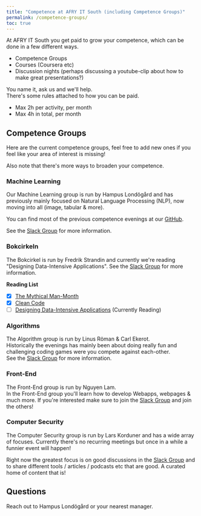 ```yaml
---
title: "Competence at AFRY IT South (including Competence Groups)"
permalink: /competence-groups/
toc: true
---
```


At AFRY IT South you get paid to grow your competence, which can be done in a few different ways.

- Competence Groups
- Courses (Coursera etc)
- Discussion nights (perhaps discussing a youtube-clip about how to make great presentations?)

You name it, ask us and we'll help.  
There's some rules attached to how you can be paid.  
- Max 2h per activity, per month
- Max 4h in total, per month

## Competence Groups

Here are the current competence groups, feel free to add new ones if you feel like your area of interest is missing!

Also note that there's more ways to broaden your competence.

### Machine Learning
Our Machine Learning group is run by Hampus Londögård and has previously mainly focused on Natural Language Processing (NLP), now moving into all (image, tabular & more).

You can find most of the previous competence evenings at our [GitHub](https://github.com/afry-south/nlp-competence).

See the [Slack Group](https://buitsouth.slack.com/archives/CPMRY5JBZ) for more information.

### Bokcirkeln
The Bokcirkel is run by Fredrik Strandin and currently we're reading "Designing Data-Intensive Applications". See the [Slack Group](https://buitsouth.slack.com/archives/C010WHF80RF) for more information.

**Reading List**
- [X] [The Mythical Man-Month](https://en.wikipedia.org/wiki/The_Mythical_Man-Month)
- [X] [Clean Code](https://www.amazon.com/Clean-Code-Handbook-Software-Craftsmanship/dp/0132350882)
- [ ] [Designing Data-Intensive Applications](https://dataintensive.net/) (Currently Reading)

### Algorithms
The Algorithm group is run by Linus Röman & Carl Ekerot.  
Historically the evenings has mainly been about doing really fun and challenging coding games were you compete against each-other.  
See the [Slack Group](https://buitsouth.slack.com/archives/CPE14G5LH) for more information.

### Front-End
The Front-End group is run by Nguyen Lam.  
In the Front-End group you'll learn how to develop Webapps, webpages & much more. If you're interested make sure to join the [Slack Group](https://buitsouth.slack.com/archives/CTHPYKDDG) and join the others!

### Computer Security
The Computer Security group is run by Lars Korduner and has a wide array of focuses. Currently there's no recurring meetings but once in a while a funnier event will happen!  

Right now the greatest focus is on good discussions in the [Slack Group](https://buitsouth.slack.com/archives/C01BK2EBNF8) and to share different tools / articles / podcasts etc that are good. A curated home of content that is!

## Questions
Reach out to Hampus Londögård or your nearest manager.

